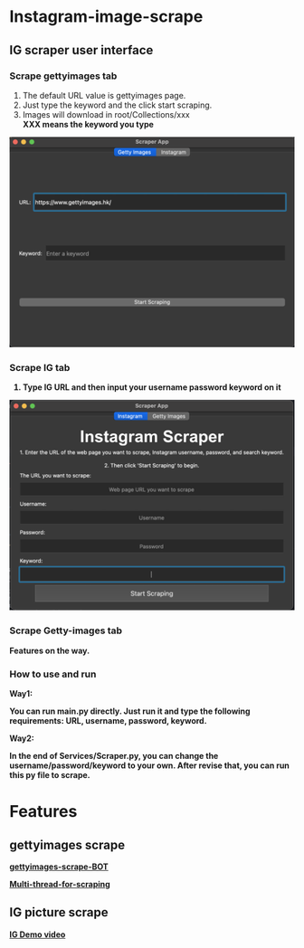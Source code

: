 # Instagram-image-scrape

## IG scraper user interface

### Scrape gettyimages tab
1. The default URL value is gettyimages page.
2. Just type the keyword and the click start scraping.
3. Images will download in root/Collections/xxx </br>
    <b> XXX means the keyword you type 

![gettymimageUI](./images/getty-images-UI.png)
### Scrape IG tab
1. Type IG URL and then input your username password keyword on it
   
![UI-pic](./images/New-version-ui.png)

### Scrape Getty-images tab
<b>Features on the way.</b>

### How to use and run
<b>Way1:</b>
<p>
You can run main.py directly.
Just run it and type the following requirements: URL, username, password, keyword.
</p>


<b>Way2:</b>
<p>
In the end of Services/Scraper.py, you can change the username/password/keyword to your own.
After revise that, you can run this py file to scrape.
</p>


# Features
## gettyimages scrape
[gettyimages-scrape-BOT](https://youtu.be/SwVbu-BiF6g)

[Multi-thread-for-scraping](https://youtu.be/DrEFG9UBGoA)
## IG picture scrape
[IG Demo video](https://youtu.be/u9mV5-VXe-M)